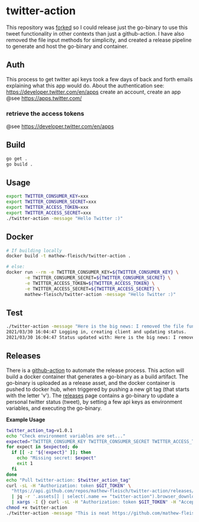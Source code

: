# twitter-action

This repository was [forked](https://github.com/xorilog/twitter-action) so I could release just the go-binary to use this tweet functionality in other contexts than just a github-action. I have also removed the file input methods for simplicity, and created a release pipeline to generate and host the go-binary and container.

## Auth
This process to get twitter api keys took a few days of back and forth emails explaining what this app would do.
About the authentication see: https://developer.twitter.com/en/apps
create an account, create an app
@see https://apps.twitter.com/

### retrieve the access tokens
@see https://developer.twitter.com/en/apps

## Build
```bash
go get .
go build .
```

## Usage
```bash
export TWITTER_CONSUMER_KEY=xxx
export TWITTER_CONSUMER_SECRET=xxx
export TWITTER_ACCESS_TOKEN=xxx
export TWITTER_ACCESS_SECRET=xxx
./twitter-action -message "Hello Twitter :)"
```

## Docker
```bash
# If building locally
docker build -t mathew-fleisch/twitter-action .

# else:
docker run --rm -e TWITTER_CONSUMER_KEY=${TWITTER_CONSUMER_KEY} \
       -e TWITTER_CONSUMER_SECRET=${TWITTER_CONSUMER_SECRET} \
       -e TWITTER_ACCESS_TOKEN=${TWITTER_ACCESS_TOKEN} \
       -e TWITTER_ACCESS_SECRET=${TWITTER_ACCESS_SECRET} \
       mathew-fleisch/twitter-action -message "Hello Twitter :)"
```

## Test
```bash
./twitter-action -message "Here is the big news: I removed the file functionality" -dry
2021/03/30 16:04:47 Logging in, creating client and updating status.
2021/03/30 16:04:47 Status updated with: Here is the big news: I removed the file functionality
```

## Releases

There is a [github-action](.github/workflows/tag-release.yaml) to automate the release process. This action will build a docker container that generates a go-binary as a build artifact. The go-binary is uploaded as a release asset, and the docker container is pushed to docker hub, when triggered by pushing a new git tag (that starts with the letter 'v'). The [releases](https://github.com/mathew-fleisch/twitter-action/releases) page contains a go-binary to update a personal twitter status (tweet), by setting a few api keys as environment variables, and executing the go-binary.

**Example Usage**

```bash
twitter_action_tag=v1.0.1
echo "Check environment variables are set..."
expected="TWITTER_CONSUMER_KEY TWITTER_CONSUMER_SECRET TWITTER_ACCESS_TOKEN TWITTER_ACCESS_SECRET GIT_TOKEN"
for expect in $expected; do
  if [[ -z "${!expect}" ]]; then
    echo "Missing secret: $expect"
    exit 1
  fi
done
echo "Pull twitter-action: $twitter_action_tag"
curl -sL -H "Authorization: token $GIT_TOKEN" \
  "https://api.github.com/repos/mathew-fleisch/twitter-action/releases/tags/$twitter_action_tag" \
  | jq -r '.assets[] | select(.name == "twitter-action").browser_download_url' \
  | xargs -I {} curl -sL -H "Authorization: token $GIT_TOKEN" -H "Accept:application/octet-stream" -O {}
chmod +x twitter-action
./twitter-action -message "This is neat https://github.com/mathew-fleisch/blog"
```